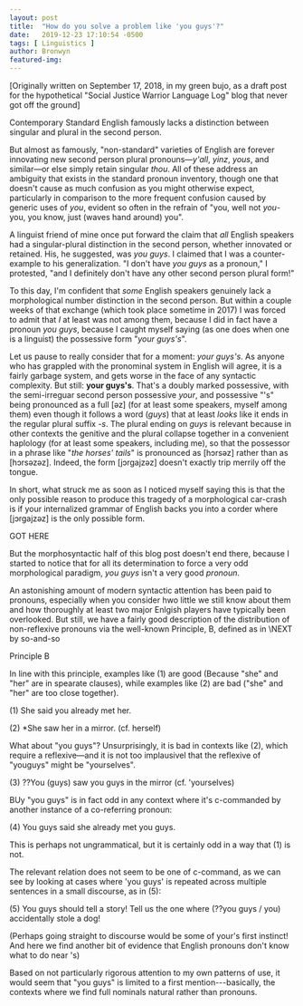 ```yaml
---
layout: post
title:  "How do you solve a problem like 'you guys'?"
date:   2019-12-23 17:10:54 -0500
tags: [ Linguistics ]
author: Bronwyn
featured-img: 
---
```


[Originally written on September 17, 2018, in my green bujo, as a draft post for the hypothetical "Social Justice Warrior Language Log" blog that never got off the ground]

Contemporary Standard English famously lacks a distinction between singular and plural in the second person.  

But almost as famously, "non-standard" varieties of English are forever innovating new second person plural pronouns—<i>y'all</i>, <i>yinz</i>, <i>yous</i>, and similar—or else simply retain singular <i>thou</i>. All of these address an ambiguity that exists in the standard pronoun inventory, though one that doesn't cause as much confusion as you might otherwise expect, particularly in comparison to the more frequent confusion caused by generic uses of *you*, evident so often in the refrain of "you, well not *you*-you, you know, just (waves hand around) you". 

A linguist friend of mine once put forward the claim that *all* English speakers had a singular-plural distinction in the second person, whether innovated or retained. His, he suggested, was <i>you guys</i>. I claimed that I was a counter-example to his generalization. "I don't have <i>you guys</i> as a pronoun," I protested, "and I definitely don't have any other second person plural form!"

To this day, I'm confident that <i>some</i> English speakers genuinely lack a morphological number distinction in the second person. But within a couple weeks of that exchange (which took place sometime in 2017) I was forced to admit that <i>I</i> at least was not among them, because I did in fact have a pronoun <i>you guys</i>, because I caught myself saying (as one does when one is a linguist) the possessive form "<i>your guys's</i>". 

Let us pause to really consider that for a moment: <i>your guys's</i>. As anyone who has grappled with the pronominal system in English will agree, it is a fairly garbage system, and gets worse in the face of any syntactic complexity. But still: **your guys's**. That's a doubly marked possessive, with the semi-irreguar second person possessive *your*, and possessive "'s" being pronounced as a full [əz] (for at least some speakers, myself among them) even though it follows a word (*guys*) that at least <i>looks</i> like it ends in the regular plural suffix *-s*. The plural ending on *guys* is relevant because in other contexts the genitive and the plural collapse together in a convenient haplology (for at least some speakers, including me), so that the possessor in a phrase like "<i>the horses' tails</i>" is pronounced as [hɔrsəz] rather than as [hɔrsəzəz]. Indeed, the form [jɔrgajzəz] doesn't exactly trip merrily off the tongue. 

In short, what struck me as soon as I noticed myself saying this is that the only possible reason to produce this tragedy of a morphological car-crash is if your internalized grammar of English backs you into a corder where [jɔrgajzəz] is the only possible  form. 

GOT HERE

But the morphosyntactic half of this blog post doesn't end there, because I started to notice that for all its determination to force a very odd morphological paradigm, *you guys* isn't a very good *pronoun*. 

An astonishing amount of modern syntactic attention has been paid to pronouns, especially when you consider hwo little we still know about them and how thoroughly at least two major Enlgish players have typically been overlooked. But still, we have a fairly good description of the distribution of non-reflexive pronouns via the well-known Principle, B, defined as in \NEXT by so-and-so

Principle B

In line with this principle, examples like (1) are good (Because "she" and "her" are in spearate clauses), while examples like (2) are bad ("she" and "her" are too close together). 

(1) She said you already met her. 

(2) *She saw her in a mirror. (cf. herself)

What about "you guys"? Unsurprisingly, it is bad in contexts like (2), which require a reflexive—and it is not too implausivel that the reflexive of "youguys" might be "yourselves". 

(3) ??You (guys) saw you guys in the mirror (cf. 'yourselves)

BUy "you guys" is in fact odd in any context where it's c-commanded by another instance of a co-referring pronoun: 

(4) You guys said she already met you guys. 

This is perhaps not ungrammatical, but it is certainly odd in a way that (1) is not. 

The relevant relation does not seem to be one of c-command, as we can see by looking at cases where 'you guys' is repeated across multiple sentences in a small discourse, as in (5): 

(5)  You guys should tell a story! Tell us the one where (??you guys / you) accidentally stole a dog! 

(Perhaps going straight to discourse would be some of your's first instinct! And here we find another bit of evidence that English pronouns don't know what to do near 's) 

Based on not particularly rigorous attention to my own patterns of use, it would seem that "you guys" is limited to a first mention---basically, the contexts where we find full nominals natural rather than pronouns. 
